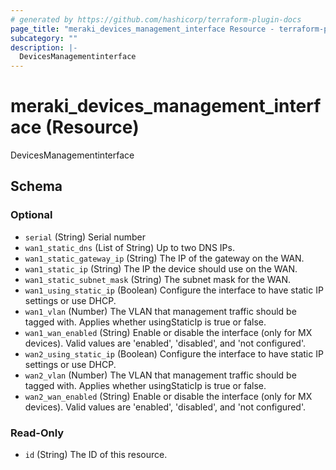 ```yaml
---
# generated by https://github.com/hashicorp/terraform-plugin-docs
page_title: "meraki_devices_management_interface Resource - terraform-provider-meraki"
subcategory: ""
description: |-
  DevicesManagementinterface
---
```


# meraki_devices_management_interface (Resource)

DevicesManagementinterface



<!-- schema generated by tfplugindocs -->
## Schema

### Optional

- `serial` (String) Serial number
- `wan1_static_dns` (List of String) Up to two DNS IPs.
- `wan1_static_gateway_ip` (String) The IP of the gateway on the WAN.
- `wan1_static_ip` (String) The IP the device should use on the WAN.
- `wan1_static_subnet_mask` (String) The subnet mask for the WAN.
- `wan1_using_static_ip` (Boolean) Configure the interface to have static IP settings or use DHCP.
- `wan1_vlan` (Number) The VLAN that management traffic should be tagged with. Applies whether usingStaticIp is true or false.
- `wan1_wan_enabled` (String) Enable or disable the interface (only for MX devices). Valid values are 'enabled', 'disabled', and 'not configured'.
- `wan2_using_static_ip` (Boolean) Configure the interface to have static IP settings or use DHCP.
- `wan2_vlan` (Number) The VLAN that management traffic should be tagged with. Applies whether usingStaticIp is true or false.
- `wan2_wan_enabled` (String) Enable or disable the interface (only for MX devices). Valid values are 'enabled', 'disabled', and 'not configured'.

### Read-Only

- `id` (String) The ID of this resource.


